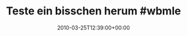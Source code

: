---
retweeted: false
source: <a href="http://twitter.com" rel="nofollow">Twitter Web Client</a>
entities:
  hashtags:
  - text: wbmle2y
    indices:
    - '25'
    - '33'
  symbols: []
  user_mentions: []
  urls: []
display_text_range:
- '0'
- '33'
favorite_count: '0'
id_str: '11031827777'
truncated: false
retweet_count: '0'
id: '11031827777'
created_at: Thu Mar 25 12:39:00 +0000 2010
favorited: false
full_text: 'Teste ein bisschen herum #wbmle2y'
lang: de
tags:
- wbmle2y
- pesos:twitter
date: '2010-03-25T12:39:00+00:00'
src: https://twitter.com/bascht/status/11031827777
original_url: https://twitter.com/bascht/status/11031827777
type: twitter_tweet
text: 'Teste ein bisschen herum #wbmle2y'
title: 'Teste ein bisschen herum #wbmle'

---